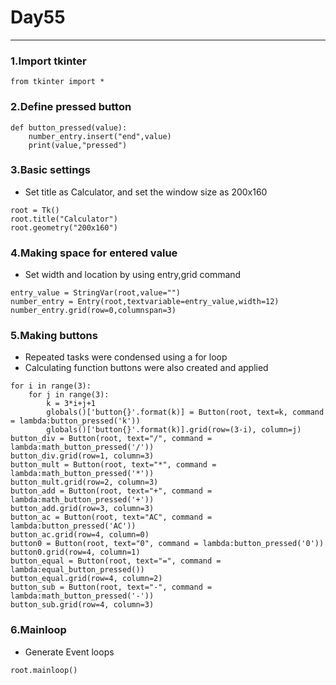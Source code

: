 # Day55
---

### 1.Import tkinter
```
from tkinter import *
```

### 2.Define pressed button
```
def button_pressed(value):
    number_entry.insert("end",value)
    print(value,"pressed")
```

### 3.Basic settings
- Set title as Calculator, and set the window size as 200x160
```
root = Tk()
root.title("Calculator")
root.geometry("200x160")
```

### 4.Making space for entered value
- Set width and location by using entry,grid command
```
entry_value = StringVar(root,value="")
number_entry = Entry(root,textvariable=entry_value,width=12)
number_entry.grid(row=0,columnspan=3)
```

### 5.Making buttons
- Repeated tasks were condensed using a for loop
- Calculating function buttons were also created and applied
```
for i in range(3):
    for j in range(3):
        k = 3*i+j+1
        globals()['button{}'.format(k)] = Button(root, text=k, command = lambda:button_pressed('k'))
        globals()['button{}'.format(k)].grid(row=(3-i), column=j)
button_div = Button(root, text="/", command = lambda:math_button_pressed('/'))
button_div.grid(row=1, column=3)
button_mult = Button(root, text="*", command = lambda:math_button_pressed('*'))
button_mult.grid(row=2, column=3)
button_add = Button(root, text="+", command = lambda:math_button_pressed('+'))
button_add.grid(row=3, column=3)
button_ac = Button(root, text="AC", command = lambda:button_pressed('AC'))
button_ac.grid(row=4, column=0)
button0 = Button(root, text="0", command = lambda:button_pressed('0'))
button0.grid(row=4, column=1)
button_equal = Button(root, text="=", command = lambda:equal_button_pressed())
button_equal.grid(row=4, column=2)
button_sub = Button(root, text="-", command = lambda:math_button_pressed('-'))
button_sub.grid(row=4, column=3)
```

### 6.Mainloop
- Generate Event loops
```
root.mainloop()
```
